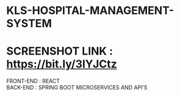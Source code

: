 # KLS-HOSPITAL-MANAGEMENT-SYSTEM 
# SCREENSHOT LINK : https://bit.ly/3IYJCtz
FRONT-END : REACT <br>
BACK-END  : SPRING BOOT MICROSERVICES AND API’S


